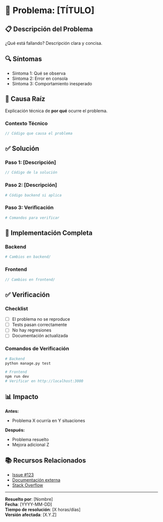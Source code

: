 # 🐛 Problema: [TÍTULO]

## 📋 Descripción del Problema

¿Qué está fallando? Descripción clara y concisa.

## 🔍 Síntomas

- Síntoma 1: Qué se observa
- Síntoma 2: Error en consola
- Síntoma 3: Comportamiento inesperado

## 🎯 Causa Raíz

Explicación técnica de **por qué** ocurre el problema.

### Contexto Técnico
```typescript
// Código que causa el problema
```

## ✅ Solución

### Paso 1: [Descripción]
```typescript
// Código de la solución
```

### Paso 2: [Descripción]
```python
# Código backend si aplica
```

### Paso 3: Verificación
```bash
# Comandos para verificar
```

## 🔧 Implementación Completa

### Backend
```python
# Cambios en backend/
```

### Frontend
```typescript
// Cambios en frontend/
```

## ✅ Verificación

### Checklist
- [ ] El problema no se reproduce
- [ ] Tests pasan correctamente
- [ ] No hay regresiones
- [ ] Documentación actualizada

### Comandos de Verificación
```bash
# Backend
python manage.py test

# Frontend
npm run dev
# Verificar en http://localhost:3000
```

## 📊 Impacto

**Antes:**
- Problema X ocurría en Y situaciones

**Después:**
- Problema resuelto
- Mejora adicional Z

## 📚 Recursos Relacionados

- [Issue #123](link)
- [Documentación externa](link)
- [Stack Overflow](link)

---

**Resuelto por**: [Nombre]  
**Fecha**: [YYYY-MM-DD]  
**Tiempo de resolución**: [X horas/días]  
**Versión afectada**: [X.Y.Z]




